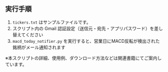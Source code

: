 
## 実行手順

1. `tickers.txt` はサンプルファイルです。
2. スクリプト内の Gmail 認証設定（送信元・宛先・アプリパスワード）を差し替えてください  
3. `macd_today_notifier.py` を実行すると、営業日にMACD反転が検出された銘柄がメール通知されます

※本スクリプトの詳細、使用例、ダウンロード方法などは関連書籍にてご案内しています。
